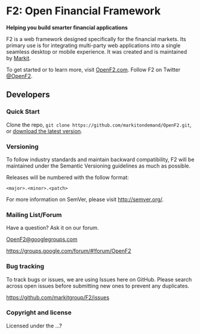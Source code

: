 F2: Open Financial Framework
=================

**Helping you build smarter financial applications**

F2 is a web framework designed specifically for the financial markets. Its primary use is for integrating multi-party web applications into a single seamless desktop or mobile experience. It was created and is maintained by [Markit](http://www.markit.com).

To get started or to learn more, visit [OpenF2.com](http://www.openF2.com). Follow F2 on Twitter [@OpenF2](http://twitter.com/OpenF2).

## Developers

### Quick Start

Clone the repo, `git clone https://github.com/markitondemand/OpenF2.git`, or [download the latest version](https://github.com/markitgroup/f2/zipball/master).

### Versioning

To follow industry standards and maintain backward compatibility, F2 will be maintained under the Semantic Versioning guidelines as much as possible.

Releases will be numbered with the follow format:

`<major>.<minor>.<patch>`

For more information on SemVer, please visit <http://semver.org/>.

### Mailing List/Forum

Have a question? Ask it on our forum.

<OpenF2@googlegroups.com>

<https://groups.google.com/forum/#!forum/OpenF2>

### Bug tracking

To track bugs or issues, we are using Issues here on GitHub. Please search across open issues before submitting new ones to prevent any duplicates.

<https://github.com/markitgroup/F2/issues>

### Copyright and license

Licensed under the ...?